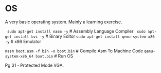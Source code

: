 # OS
A very basic operating system. Mainly a learning exercise.

``` sudo apt-get install nasm -y```			# Assembly Language Compiler
``` sudo apt-get install bvi -y``` 			# Binary Editor
```sudo apt-get install qemu-system-x86 -y```	# x86 Emulator

```nasm boot.asm -f bin -o boot.bin```		# Compile Asm To Machine Code
```qemu-system-x86_64 boot.bin```			# Run OS

Pg 31 - Protected Mode VGA.

